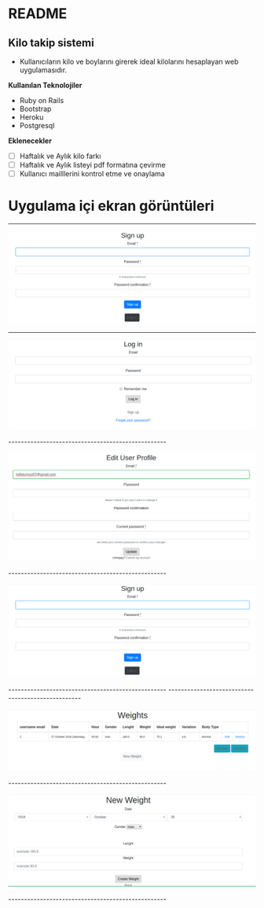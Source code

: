 # README

## Kilo takip sistemi

- Kullanıcıların kilo ve boylarını girerek ideal kilolarını hesaplayan web uygulamasıdır.

**Kullanılan Teknolojiler**

- Ruby on Rails
- Bootstrap
- Heroku
- Postgresql

**Eklenecekler**

- [ ] Haftalık ve Aylık kilo farkı
- [ ] Haftalık ve Aylık listeyi pdf formatına çevirme
- [ ] Kullanıcı mailllerini kontrol etme ve onaylama 

# Uygulama içi ekran görüntüleri
--------------------------------------------------

<p align="center">
  <img id="awesome" src="screenshots/5.png" alt="Logo AAV">
</p>

--------------------------------------------------
<p align="center">
  <img id="awesome" src="screenshots/6.png" alt="Logo AAV">
</p>
--------------------------------------------------

<p align="center">
  <img id="awesome" src="screenshots/3.png" alt="Logo AAV">
</p>
--------------------------------------------------

<p align="center">
  <img id="awesome" src="screenshots/5.png" alt="Logo AAV">
</p>
--------------------------------------------------
--------------------------------------------------

<p align="center">
  <img id="awesome" src="screenshots/1.png" alt="Logo AAV">
</p>
--------------------------------------------------

<p align="center">
  <img id="awesome" src="screenshots/2.png" alt="Logo AAV">
</p>
--------------------------------------------------

